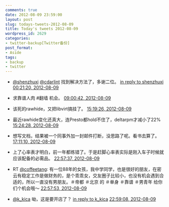 ```yaml
---
comments: true
date: 2012-08-09 23:59:00
layout: post
slug: todays-tweets-2012-08-09
title: Today's tweets 2012-08-09
wordpress_id: 2629
categories:
- twitter-backup[Twitter备份]
post_format:
- Aside
tags:
- backup
- twitter
---
```





  * [@shenzhuxi](http://twitter.com/shenzhuxi) [@cdarlint](http://twitter.com/cdarlint) 找到解决方法了，多谢二位。 [in reply to shenzhuxi](http://twitter.com/shenzhuxi/statuses/233235456320479232) [00:21:20, 2012-08-09](http://twitter.com/gfrog/statuses/233236460340396034)





  * 求靠谱人肉 #翻墙 机会。 [09:00:42, 2012-08-09](http://twitter.com/gfrog/statuses/233367164353134592)





  * 该死的rawhide，又把libvirt搞挂了。 [15:19:26, 2012-08-09](http://twitter.com/gfrog/statuses/233462476220555264)





  * 最近rawhide变化还真大，连Presto都hold不住了，deltarpm才减小了22% [15:24:28, 2012-08-09](http://twitter.com/gfrog/statuses/233463743160397825)





  * 想写文档，结果被一个同事外加一封邮件打断，没思路了呢。看书去算了。 [17:11:10, 2012-08-09](http://twitter.com/gfrog/statuses/233490592900976640)





  * 上了心率表才明白，前一年都练错了。于是赶脚心率表实际是刚入车子时候就应该配备的必需品。 [22:57:37, 2012-08-09](http://twitter.com/gfrog/statuses/233577781894709248)





  * RT [@coffeetang](http://twitter.com/coffeetang): 有一位88年的女孩，我中学同学，也是很好的朋友，在密云有稳定工作是做财务的，是个乖乖女，交友圈子比较小，也没有机会遇到合适的，所以一直没有男朋友。＃帝都 ＃北京 的 ＃单身 ＃靠谱 ＃男青年 给你们个机会哦～ [22:57:53, 2012-08-09](http://twitter.com/gfrog/statuses/233577850207354880)





  * [@k_kica](http://twitter.com/k_kica) 呦，这是要开店了？ [in reply to k_kica](http://twitter.com/k_kica/statuses/233572308814540800) [22:59:08, 2012-08-09](http://twitter.com/gfrog/statuses/233578165086343168)




